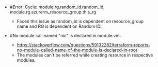 - #Error: Cycle: module.rg.random_id.random_id, module.rg.azurerm_resource_group.this_rg
  - Faced this issue as random_id is dependent on resource_group name and RG is dependent on Random ID.

- #No module call named "nic" is declared in module.vm.
  - https://stackoverflow.com/questions/59132282/terraform-reports-no-module-called-name-of-the-module-is-declared-in-root
  - The modules can't be referred while creating resource in respective modules.
